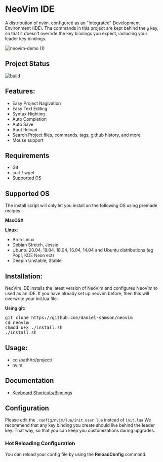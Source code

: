 # NeoVim IDE

A distribution of nvim, configured as an "Integrated" Development Environment (IDE). The commands in this project are kept behind the `g` key, so that it doesn't override the key bindings you expect, including your leader key bindings.

![neovim-demo (1)](https://user-images.githubusercontent.com/12231216/190850023-939e183c-be90-4039-b29e-5c9519a404b2.gif)

## Project Status
[![build](https://github.com/daniel-samson/neovim/actions/workflows/build.yml/badge.svg)](https://github.com/daniel-samson/neovim/actions/workflows/build.yml)

## Features:

- Easy Project Nagivation
- Easy Text Editing
- Syntax Highting
- Auto Completion
- Auto Save
- Auot Reload
- Search Project files, commands, tags, github history, and more.
- Mouse support

## Requirements
- Git
- curl / wget
- Supported OS

## Supported OS

The install script will only let you install on the following OS using premade recipes.

**MacOSX**

**Linux**:
- Arch Linux
- Debian Stretch, Jessie
- Ubuntu 20.04, 19.04, 18.04, 16.04, 14.04 and Ubuntu distributions (eg Pop!, KDE Neon ect)
- Deepin Unstable, Stable

## Installation:
NeoVim IDE installs the latest version of NeoVim and configures NeoVim to used as an IDE. If you have already set up neovim before, then this will overwrite your init.lua file.

**Using git:**
<pre>
git clone https://github.com/daniel-samson/neovim
cd neovim
chmod u+x ./install.sh
./install.sh
</pre>

## Usage:
- cd /path/to/project/
- nvim 

## Documentation
- [Keyboard Shortcuts/Bindings](KEYBINDING.md)


## Configuration

Please edit the `.config/nvim/lua/init.user.lua` instead of `init.lua` We recommend that any key binding you create should live behind the leader key. That way, so that you can keep you customizations during upgrades.

### Hot Reloading Configuration
You can reload your config file by using the **ReloadConfig** command.
